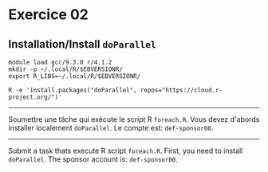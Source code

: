 # Exercice 02

## Installation/Install `doParallel`

```
module load gcc/9.3.0 r/4.1.2
mkdir -p ~/.local/R/$EBVERSIONR/
export R_LIBS=~/.local/R/$EBVERSIONR/

R -e 'install.packages("doParallel", repos="https://cloud.r-project.org/")'
```

--- 

Soumettre une tâche qui exécute le script R `foreach.R`. 
Vous devez d'abords installer localement `doParallel`. 
Le compte est: `def-sponsor00`.

---

Submit a task thats execute R script `foreach.R`. 
First, you need to install `doParallel`. 
The sponsor account is: `def-sponsor00`.
